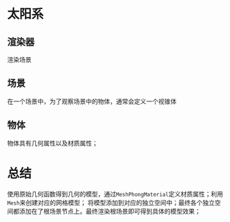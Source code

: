 # 太阳系

## 渲染器
渲染场景
## 场景
在一个场景中，为了观察场景中的物体，通常会定义一个视锥体
## 物体
物体具有几何属性以及材质属性；

# 总结
使用原始几何函数得到几何的模型，通过`MeshPhongMaterial`定义材质属性；利用`Mesh`来创建对应的网格模型；
将模型添加到对应的独立空间中；最终各个独立空间都添加在了根场景节点上。最终渲染根场景即可得到具体的模型效果；
